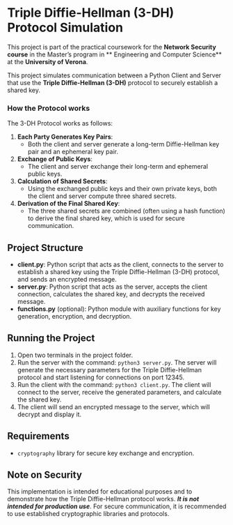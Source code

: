 # Triple Diffie-Hellman (3-DH) Protocol Simulation

This project is part of the practical coursework for the **Network Security course** in the Master’s program in **
Engineering and Computer Science** at the **University of Verona**.

This project simulates communication between a Python Client and Server that use the **Triple Diffie-Hellman (3-DH)**
protocol to securely establish a shared key.

### How the Protocol works

The 3-DH Protocol works as follows:

1. **Each Party Generates Key Pairs**:
    - Both the client and server generate a long-term Diffie-Hellman key pair and an ephemeral key pair.
2. **Exchange of Public Keys**:
    - The client and server exchange their long-term and ephemeral public keys.
3. **Calculation of Shared Secrets**:
    - Using the exchanged public keys and their own private keys, both the client and server compute three shared
      secrets.
4. **Derivation of the Final Shared Key**:
    - The three shared secrets are combined (often using a hash function) to derive the final shared key, which is used
      for secure communication.

## Project Structure

- **client.py**: Python script that acts as the client, connects to the server to establish a shared key using the
  Triple Diffie-Hellman (3-DH) protocol, and sends an encrypted message.
- **server.py**: Python script that acts as the server, accepts the client connection, calculates the shared key, and
  decrypts the received message.
- **functions.py** (optional): Python module with auxiliary functions for key generation, encryption, and decryption.

## Running the Project

1. Open two terminals in the project folder.
2. Run the server with the command: `python3 server.py`. The server will generate the necessary parameters for the Triple Diffie-Hellman protocol and start listening for
   connections on port 12345.
3. Run the client with the command: `python3 client.py`. The client will connect to the server, receive the generated
   parameters, and calculate the shared key.
4. The client will send an encrypted message to the server, which will decrypt and display it.

## Requirements

- `cryptography` library for secure key exchange and encryption.

## Note on Security

This implementation is intended for educational purposes and to demonstrate how the Triple Diffie-Hellman protocol
works. _**It is not intended for production use**_. For secure communication, it is
recommended to use established cryptographic libraries and protocols.